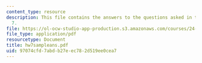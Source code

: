 ```yaml
---
content_type: resource
description: This file contains the answers to the questions asked in the homework
  7.
file: https://ol-ocw-studio-app-production.s3.amazonaws.com/courses/24-242-logic-ii-spring-2004/97074cfd7abdb27eec782d519ee0cea7_hw7sampleans.pdf
file_type: application/pdf
resourcetype: Document
title: hw7sampleans.pdf
uid: 97074cfd-7abd-b27e-ec78-2d519ee0cea7
---
```

